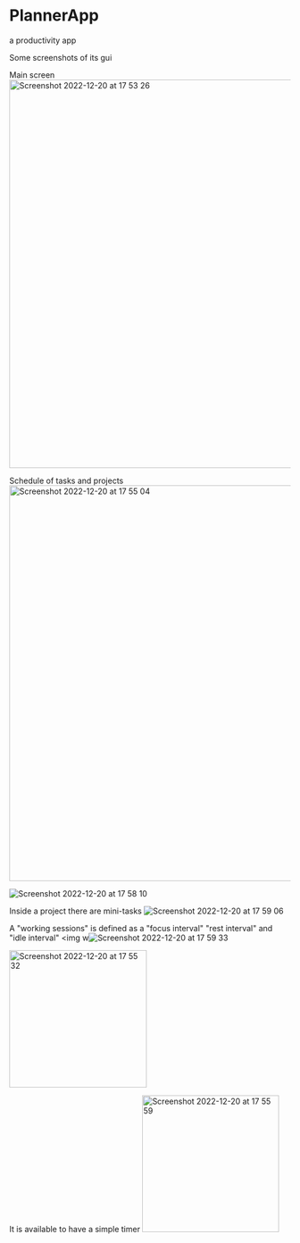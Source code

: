 # PlannerApp
a productivity app


Some screenshots of its gui

Main screen
<img width="696" alt="Screenshot 2022-12-20 at 17 53 26" src="https://user-images.githubusercontent.com/70176926/208723431-66ae95b4-c433-498e-8b82-303c250e6780.png">

Schedule of tasks and projects
<img width="709" alt="Screenshot 2022-12-20 at 17 55 04" src="https://user-images.githubusercontent.com/70176926/208723468-3afb3e29-a9fc-4de5-b13e-b5226564dc8f.png">

![Screenshot 2022-12-20 at 17 58 10](https://user-images.githubusercontent.com/70176926/208723761-2c69d62a-e283-49ff-9ba3-848f81095a1f.png)

Inside a project there are mini-tasks
![Screenshot 2022-12-20 at 17 59 06](https://user-images.githubusercontent.com/70176926/208724164-26a6eda7-b342-413f-90b8-c04f1f5d5598.png)

A "working sessions" is defined as a "focus interval" "rest interval" and "idle interval"
<img w![Screenshot 2022-12-20 at 17 59 33](https://user-images.githubusercontent.com/70176926/208724232-4a01bb4e-2b0d-4f23-be20-88b55d0fac1a.png)

<img width="246" alt="Screenshot 2022-12-20 at 17 55 32" src="https://user-images.githubusercontent.com/70176926/208724518-6d5c5416-3b24-44ff-9417-b055cdd1e80d.png">


It is available to have a simple timer
<img width="245" alt="Screenshot 2022-12-20 at 17 55 59" src="https://user-images.githubusercontent.com/70176926/208723578-5db14077-67dd-4b37-b510-1bc85bda8bc7.png">
